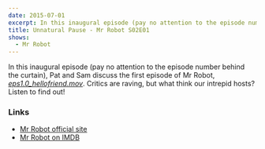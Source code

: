 ```yaml
---
date: 2015-07-01
excerpt: In this inaugural episode (pay no attention to the episode number behind the curtain), Pat and Sam discuss the first episode of Mr Robot. Critics are raving, but what think our intrepid hosts? Listen to find out!
title: Unnatural Pause - Mr Robot S02E01
shows:
  - Mr Robot
---
```


In this inaugural episode (pay no attention to the episode number behind the curtain), Pat and Sam discuss the first episode of Mr Robot, [*eps1.0_hellofriend.mov*][s01e01-imdb]. Critics are raving, but what think our intrepid hosts? Listen to find out!

### Links

* [Mr Robot official site][mr-robot-usa]
* [Mr Robot on IMDB][mr-robot-imdb]

[s01e01-imdb]:http://www.imdb.com/title/tt4652838/
[mr-robot-imdb]:http://www.imdb.com/title/tt4158110/
[mr-robot-usa]:http://www.usanetwork.com/mrrobot
